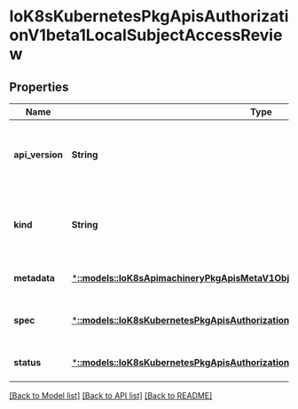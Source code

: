 # IoK8sKubernetesPkgApisAuthorizationV1beta1LocalSubjectAccessReview

## Properties
Name | Type | Description | Notes
------------ | ------------- | ------------- | -------------
**api_version** | **String** | APIVersion defines the versioned schema of this representation of an object. Servers should convert recognized schemas to the latest internal value, and may reject unrecognized values. More info: https://git.k8s.io/community/contributors/devel/api-conventions.md#resources | [optional] [default to null]
**kind** | **String** | Kind is a string value representing the REST resource this object represents. Servers may infer this from the endpoint the client submits requests to. Cannot be updated. In CamelCase. More info: https://git.k8s.io/community/contributors/devel/api-conventions.md#types-kinds | [optional] [default to null]
**metadata** | [***::models::IoK8sApimachineryPkgApisMetaV1ObjectMeta**](io.k8s.apimachinery.pkg.apis.meta.v1.ObjectMeta.md) |  | [optional] [default to null]
**spec** | [***::models::IoK8sKubernetesPkgApisAuthorizationV1beta1SubjectAccessReviewSpec**](io.k8s.kubernetes.pkg.apis.authorization.v1beta1.SubjectAccessReviewSpec.md) | Spec holds information about the request being evaluated.  spec.namespace must be equal to the namespace you made the request against.  If empty, it is defaulted. | [default to null]
**status** | [***::models::IoK8sKubernetesPkgApisAuthorizationV1beta1SubjectAccessReviewStatus**](io.k8s.kubernetes.pkg.apis.authorization.v1beta1.SubjectAccessReviewStatus.md) | Status is filled in by the server and indicates whether the request is allowed or not | [optional] [default to null]

[[Back to Model list]](../README.md#documentation-for-models) [[Back to API list]](../README.md#documentation-for-api-endpoints) [[Back to README]](../README.md)


